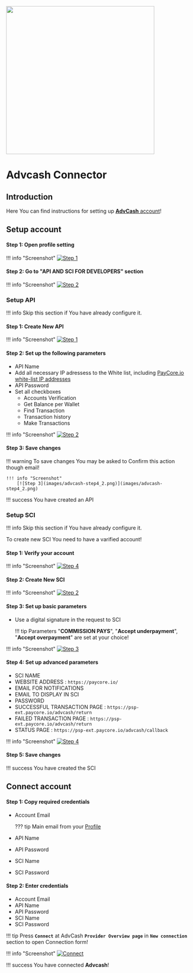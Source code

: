 <img src="https://static.openfintech.io/payment_providers/advcash/logo.svg?w=400" width="400px" >

# Advcash Connector

## Introduction

Here You can find  instructions for setting up <a href="https://wallet.advcash.com/" target="_blank" rel="noopener">**AdvCash** account</a>! 

## Setup account


#### Step 1: Open profile setting

!!! info "Screenshot"
    [![Step 1](images/advcash-step1.png)](images/advcash-step1.png)

#### Step 2: Go to "API AND SCI FOR DEVELOPERS" section

!!! info "Screenshot"
    [![Step 2](images/advcash-step2.png)](images/advcash-step2.png)

### Setup API

!!! info
    Skip this section if You have already configure it.

#### Step 1: Create New API

!!! info "Screenshot"
    [![Step 1](images/advcash-step3.png)](images/advcash-step3.png)

#### Step 2: Set up the following parameters

- API Name
- Add all necessary IP adressess to the White list, including  [PayСore.io white-list IP addresses](/ips/#white-list-ip-addresses)
- API Password
- Set all checkboxes
    -  Accounts Verification
    -  Get Balance per Wallet
    -  Find Transaction
    -  Transaction history
    -  Make Transactions

!!! info "Screenshot"
    [![Step 2](images/advcash-step4.png)](images/advcash-step4.png)
  
        
#### Step 3: Save changes

!!! warning
    To save changes You may be asked to Confirm this action though email!    
    
    !!! info "Screenshot"
        [![Step 3](images/advcash-step4_2.png)](images/advcash-step4_2.png)

!!! success
    You have created an API


    
### Setup SCI

!!! info
    Skip this section if You have already configure it.
    
To create new SCI You need to have a varified account!

#### Step 1: Verify your account

!!! info "Screenshot"
    [![Step 4](images/advcash-step5_1.png)](images/advcash-step5_1.png)
        
        

#### Step 2: Create New SCI

!!! info "Screenshot"
    [![Step 2](images/advcash-step5.png)](images/advcash-step5.png)

#### Step 3: Set up basic parameters

-  Use a digital signature in the request to SCI
    
    !!! tip
        Parameters "**COMMISSION PAYS**", "**Accept underpayment**", "**Accept overpayment**"  are set  at your choice!

!!! info "Screenshot"
    [![Step 3](images/advcash-step5_2.png)](images/advcash-step5_2.png)  
 

#### Step 4: Set up advanced parameters   

-  SCI NAME
-  WEBSITE ADDRESS : ```https://paycore.io/```
-  EMAIL FOR NOTIFICATIONS
-  EMAIL TO DISPLAY IN SCI
-  PASSWORD
-  SUCCESSFUL TRANSACTION PAGE : ```https://psp-ext.paycore.io/advcash/return```
-  FAILED TRANSACTION PAGE : ```https://psp-ext.paycore.io/advcash/return```
-  STATUS PAGE : ```https://psp-ext.paycore.io/advcash/callback```

!!! info "Screenshot"
    [![Step 4](images/advcash-step5_3.png)](images/advcash-step5_3.png)

#### Step 5: Save changes

!!! success
    You have created the SCI



## Connect account

#### Step 1: Copy required credentials

-  Account Email
    
    ??? tip
        Main email from your [Profile](https://wallet.advcash.com/pages/profile)

-  API Name
-  API Password
-  SCI Name
-  SCI Password



#### Step 2: Enter credentials

-  Account Email
-  API Name
-  API Password
-  SCI Name
-  SCI Password


!!! tip
    Press **`Connect`** at AdvCash **`Provider Overview page`** in **`New connection`** section to open Connection form!



!!! info "Screenshot"
    [![Connect](images/advcash_connect.png)](images/advcash_connect.png)



!!! success
    You have connected **Advcash**!